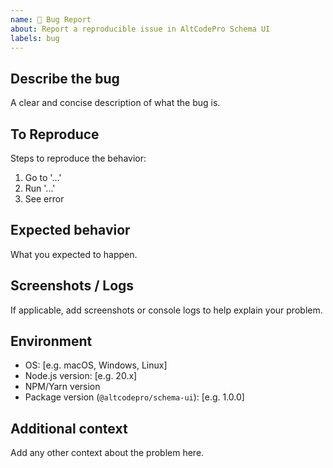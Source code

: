 ```yaml
---
name: 🐞 Bug Report
about: Report a reproducible issue in AltCodePro Schema UI
labels: bug
---
```


## Describe the bug
A clear and concise description of what the bug is.

## To Reproduce
Steps to reproduce the behavior:
1. Go to '...'
2. Run '...'
3. See error

## Expected behavior
What you expected to happen.

## Screenshots / Logs
If applicable, add screenshots or console logs to help explain your problem.

## Environment
- OS: [e.g. macOS, Windows, Linux]
- Node.js version: [e.g. 20.x]
- NPM/Yarn version
- Package version (`@altcodepro/schema-ui`): [e.g. 1.0.0]

## Additional context
Add any other context about the problem here.
